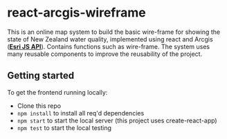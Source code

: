# react-arcgis-wireframe

This is an online map system to build the basic wire-frame for showing the state of New Zealand water quality, implemented using react and Arcgis (**[Esri JS API](https://developers.arcgis.com/javascript/latest/api-reference/index.html)**). Contains functions such as wire-frame. The system uses many reusable components to improve the reusability of the project.

## Getting started

To get the frontend running locally:

- Clone this repo
- `npm install` to install all req'd dependencies
- `npm start` to start the local server (this project uses create-react-app)
- `npm test` to start the local testing
